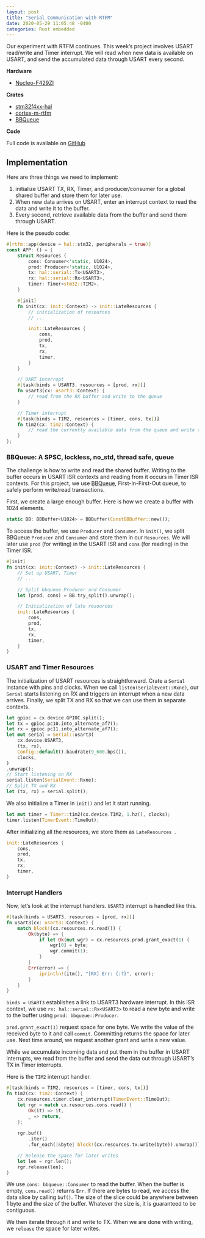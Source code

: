 ```yaml
---
layout: post
title: "Serial Communication with RTFM"
date: 2020-05-29 11:05:48 -0400
categories: Rust embedded
---
```


Our experiment with RTFM continues. This week’s project involves USART read/write and Timer interrupt. We will read when new data is available on USART, and send the accumulated data through USART every second.

**Hardware**

- [Nucleo-F429ZI](https://www.st.com/en/evaluation-tools/nucleo-f429zi.html)

**Crates**

- [stm32f4xx-hal](https://crates.io/crates/stm32f4xx-hal)
- [cortex-m-rtfm](https://crates.io/crates/cortex-m-rtfm)
- [BBQueue](https://github.com/jamesmunns/bbqueue)

**Code**

Full code is available on [GitHub](https://github.com/lonesometraveler/stm32f4xx-examples/blob/master/examples/rtfm_1.rs)

## Implementation

Here are three things we need to implement:

1. initialize USART TX, RX, Timer, and producer/consumer for a global shared buffer and store them for later use.
2. When new data arrives on USART, enter an interrupt context to read the data and write it to the buffer.
3. Every second, retrieve available data from the buffer and send them through USART.


Here is the pseudo code: 

```rust
#[rtfm::app(device = hal::stm32, peripherals = true)]
const APP: () = {
    struct Resources {
        cons: Consumer<'static, U1024>,
        prod: Producer<'static, U1024>,
        tx: hal::serial::Tx<USART3>,
        rx: hal::serial::Rx<USART3>,
        timer: Timer<stm32::TIM2>,
    }

    #[init]
    fn init(cx: init::Context) -> init::LateResources {
        // initialization of resources
		// ...

        init::LateResources {
            cons,
            prod,
            tx,
            rx,
            timer,
        }
    }

    // UART interrupt
    #[task(binds = USART3, resources = [prod, rx])]
    fn usart3(cx: usart3::Context) {
		// read from the RX buffer and write to the queue
    }

    // Timer interrupt 
    #[task(binds = TIM2, resources = [timer, cons, tx])]
    fn tim2(cx: tim2::Context) {
        // read the currently available data from the queue and write to the TX buffer
    }
};
```

### BBQueue: A SPSC, lockless, no_std, thread safe, queue

The challenge is how to write and read the shared buffer. Writing to the buffer occurs in USART ISR contexts and reading from it occurs in Timer ISR contexts. For this project, we use [BBQueue](https://github.com/jamesmunns/bbqueue), First-In-First-Out queue, to safely perform write/read transactions.

First, we create a large enough buffer. Here is how we create a buffer with 1024 elements.

```rust
static BB: BBBuffer<U1024> = BBBuffer(ConstBBBuffer::new());
```

To access the buffer, we use `Producer` and `Consumer`. In `init()`, we split BBQueue `Producer` and `Consumer` and store them in our `Resources`. We will later use `prod` (for writing) in the USART ISR and `cons` (for reading) in the Timer ISR. 
 
```rust
#[init]
fn init(cx: init::Context) -> init::LateResources {
	// Set up USART, Timer
	// ...

    // Split bbqueue Producer and Consumer
    let (prod, cons) = BB.try_split().unwrap();

    // Initialization of late resources
    init::LateResources {
        cons,
        prod,
        tx,
        rx,
        timer,
    }
}
```

### USART and Timer Resources

The initialization of USART resources is straightforward. Crate a `Serial` instance with pins and clocks. When we call `listen(SerialEvent::Rxne)`, our `Serial` starts listening on RX and triggers an interrupt when a new data arrives. Finally, we split TX and RX so that we can use them in separate contexts.

```rust
let gpioc = cx.device.GPIOC.split();
let tx = gpioc.pc10.into_alternate_af7();
let rx = gpioc.pc11.into_alternate_af7();
let mut serial = Serial::usart3(
    cx.device.USART3,
    (tx, rx),
    Config::default().baudrate(9_600.bps()),
    clocks,
)
.unwrap();
// Start listening on RX
serial.listen(SerialEvent::Rxne);
// Split TX and RX
let (tx, rx) = serial.split();
```

We also initialize a Timer in `init()` and let it start running.

```rust
let mut timer = Timer::tim2(cx.device.TIM2, 1.hz(), clocks);
timer.listen(TimerEvent::TimeOut);
```

After initializing all the resources, we store them as `LateResources `.

```rust
init::LateResources {
    cons,
    prod,
    tx,
    rx,
    timer,
}
```

### Interrupt Handlers

Now, let’s look at the interrupt handlers. `USART3` interrupt is handled like this.

```rust
#[task(binds = USART3, resources = [prod, rx])]
fn usart3(cx: usart3::Context) {
    match block!(cx.resources.rx.read()) {
        Ok(byte) => {
            if let Ok(mut wgr) = cx.resources.prod.grant_exact(1) {
                wgr[0] = byte;
                wgr.commit(1);
            }
        }
        Err(error) => {
            iprintln!(itm(), "[RX] Err: {:?}", error);
        }
    }
}
```

`binds = USART3` establishes a link to USART3 hardware interrupt. In this ISR context, we use `rx: hal::serial::Rx<USART3>` to read a new byte and write to the buffer using `prod: bbqueue::Producer`. 

`prod.grant_exact(1)` request space for one byte. We write the value of the received byte to it and call `commit`. Committing returns the space for later use. Next time around, we request another grant and write a new value. 

While we accumulate incoming data and put them in the buffer in USART interrupts, we read from the buffer and send the data out through USART’s TX in Timer interrupts.

Here is the `TIM2` interrupt handler. 

```rust
#[task(binds = TIM2, resources = [timer, cons, tx])]
fn tim2(cx: tim2::Context) {
    cx.resources.timer.clear_interrupt(TimerEvent::TimeOut);
    let rgr = match cx.resources.cons.read() {
        Ok(it) => it,
        _ => return,
    };
    
    rgr.buf()
        .iter()
        .for_each(|&byte| block!(cx.resources.tx.write(byte)).unwrap());

    // Release the space for later writes
    let len = rgr.len();
    rgr.release(len);
}
```
We use `cons: bbqueue::Consumer` to read the buffer. When the buffer is empty, `cons.read()` returns `Err`. If there are bytes to read, we access the data slice by calling `buf()`. The size of the slice could be anywhere between 1 byte and the size of the buffer. Whatever the size is, it is guaranteed to be contiguous. 

We then iterate through it and write to TX. When we are done with writing, we `release` the space for later writes.